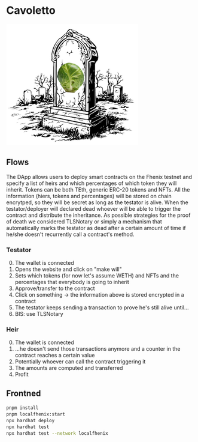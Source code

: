 # Cavoletto

<img src="cavoletto.png" width="70%"/>

## Flows

The DApp allows users to deploy smart contracts on the Fhenix testnet and specify a list of heirs and which percentages of which token they will inherit.
Tokens can be both TEth, generic ERC-20 tokens and NFTs.
All the information (hiers, tokens and percentages) will be stored on chain encrytped, so they will be secret as long as the testator is alive.
When the testator/deployer will declared dead whoever will be able to trigger the contract and distribute the inheritance.
As possible strategies for the proof of death we considered TLSNotary or simply a mechanism that automatically marks the testator as dead after a certain amount of time if he/she doesn't recurrently call a contract's method.

### Testator

0. The wallet is connected
1. Opens the website and click on "make will"
2. Sets which tokens (for now let's assume WETH) and NFTs and the percentages that everybody is going to inherit
3. Approve/transfer to the contract
4. Click on something -> the information above is stored encrypted in a contract
5. The testator keeps sending a transaction to prove he's still alive until...
5. BIS: use TLSNotary

### Heir

0. The wallet is connected
1. ...he doesn't send those transactions anymore and a counter in the contract reaches a certain value
2. Potentially whoever can call the contract triggering it
3. The amounts are computed and transferred
4. Profit

## Frontned

```bash
pnpm install
pnpm localfhenix:start
npx hardhat deploy
npx hardhat test
npx hardhat test --network localfhenix
```
